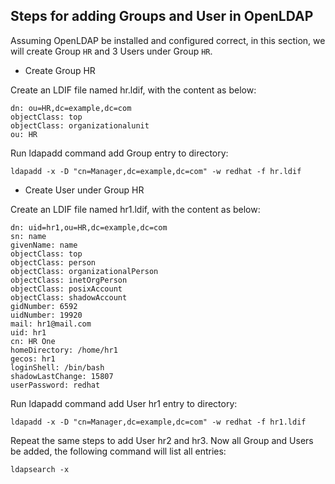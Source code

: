 ## Steps for adding Groups and User in OpenLDAP

Assuming OpenLDAP be installed and configured correct, in this section, we will create Group `HR` and 3 Users under Group `HR`.

* Create Group HR

Create an LDIF file named hr.ldif, with the content as below:

~~~
dn: ou=HR,dc=example,dc=com
objectClass: top
objectClass: organizationalunit
ou: HR
~~~

Run ldapadd command add Group entry to directory:

~~~
ldapadd -x -D "cn=Manager,dc=example,dc=com" -w redhat -f hr.ldif
~~~

* Create User under Group HR

Create an LDIF file named hr1.ldif, with the content as below:

~~~
dn: uid=hr1,ou=HR,dc=example,dc=com
sn: name
givenName: name
objectClass: top
objectClass: person
objectClass: organizationalPerson
objectClass: inetOrgPerson
objectClass: posixAccount
objectClass: shadowAccount
gidNumber: 6592
uidNumber: 19920
mail: hr1@mail.com
uid: hr1
cn: HR One
homeDirectory: /home/hr1
gecos: hr1
loginShell: /bin/bash
shadowLastChange: 15807
userPassword: redhat
~~~

Run ldapadd command add User hr1 entry to directory:

~~~
ldapadd -x -D "cn=Manager,dc=example,dc=com" -w redhat -f hr1.ldif
~~~

Repeat the same steps to add User hr2 and hr3. Now all Group and Users be added, the following command will list all entries:

~~~
ldapsearch -x
~~~


